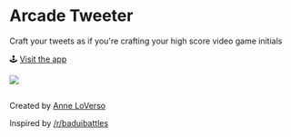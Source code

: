 # Arcade Tweeter

Craft your tweets as if you're crafting your high score video game initials

🕹️ [Visit the app](https://arcade-tweet.herokuapp.com/)

![](hello.gif)

##

Created by [Anne LoVerso](http://anneloverso.com/)

Inspired by [/r/baduibattles](https://www.reddit.com/r/badUIbattles/)